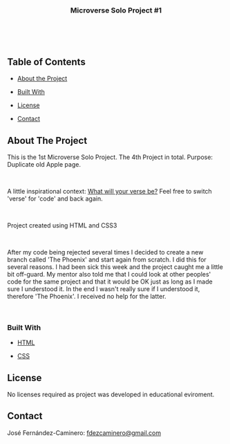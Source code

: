 <p align="center">

  <h3 align="center">Microverse Solo Project #1</h3>

<br>

<br>

<br> 

</p>


## Table of Contents

* [About the Project](#about-the-project)

* [Built With](#built-with)

* [License](#license)

* [Contact](#contact)

## About The Project

This is the 1st Microverse Solo Project. The 4th Project in total. Purpose: Duplicate old Apple page.

<br>

A little inspirational context: <a href="https://www.youtube.com/watch?v=omveFR-2hmg">What will your verse be?</a> Feel free to switch 'verse' for 'code' and back again.

<br>

Project created using HTML and CSS3

<br>

After my code being rejected several times I decided to create a new branch called 'The Phoenix' and start again from scratch. I did this for several reasons. I had been sick this week and the project caught me a little bit off-guard. My mentor also told me that I could look at other peoples' code for the same project and that it would be OK just as long as I made sure I understood it. In the end I wasn't really sure if I understood it, therefore 'The Phoenix'. I received no help for the latter.

<br>


### Built With

* [HTML](https://developer.mozilla.org/en-US/docs/Web/HTML)

* [CSS](https://developer.mozilla.org/en-US/docs/Web/CSS)

## License

No licenses required as project was developed in educational eviroment.

## Contact

José Fernández-Caminero: fdezcaminero@gmail.com
